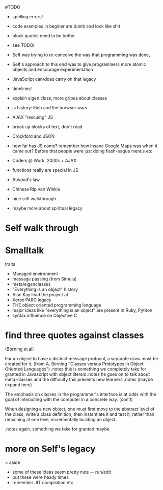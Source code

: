 #TODO
- spelling errors!
- code examples in beginer are dumb and look like shit
- block quotes need to be better
- see TODO!
- Self was trying to re-conceive the way that programming was done,
- Self's approach to this end was to give programmers more atomic objects and encourage experimentation
- JavaScript can/does carry on that legacy
- timelines!
- explain eigen class, more gripes about classes
- js history: Eich and the browser wars
- AJAX "rescuing" JS
- break up blocks of text, don't read
- Crockford and JSON
- how far has JS come? remember how insane Google Maps was when it came out? Before that people were just doing flash-esque menus etc
- Coders @ Work, 2000s + AJAX
- functions really are special in JS
- Atwood's law
- Chinese Rip van Winkle

- nice self walkthrough
- maybe more about spiritual legacy

# Self walk through

# Smalltalk
traits
- Managed environment
- message passing (from Simula)
- meta/eigenclasses
- "Everything is an object"
history
- Alan Kay lead the project at
- Xerox PARC
legacy
- THE object oriented programming language
- major ideas like "everything is an object" are present in Ruby, Python
- syntax influence on Objective C

# find three quotes against classes
(Borning et al)

  For an object to have a distinct message protocol, a separate class must be created for it.
  (from A. Borning "Classes versus Prototypes in Object Oriented Languages")
.notes this is something we completely take for granted in Javascript with object literals
.notes he goes on to talk about meta-classes and the difficulty this presents new learners
.notes (maybe expand here)

  The emphasis on classes in the programmer's interface is at odds with the goal of interacting with the computer in a concrete way. (con't)

  When designing a new object, one must first move to the abstract level of the class, write a class definition, then instantiate it and test it, rather than remaining at one leve, incrementally building an object.

.notes again, something we take for granted maybe

# more on Self's legacy

= aside
  - some of these ideas seem pretty nuts -- run/edit
  - but these were heady times
  - remember JIT compilation etc

